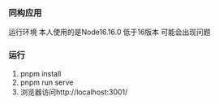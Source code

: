 ### 同构应用
运行环境 本人使用的是Node16.16.0 低于16版本 可能会出现问题 
### 运行
1. pnpm install
1. pnpm run serve
1. 浏览器访问http://localhost:3001/